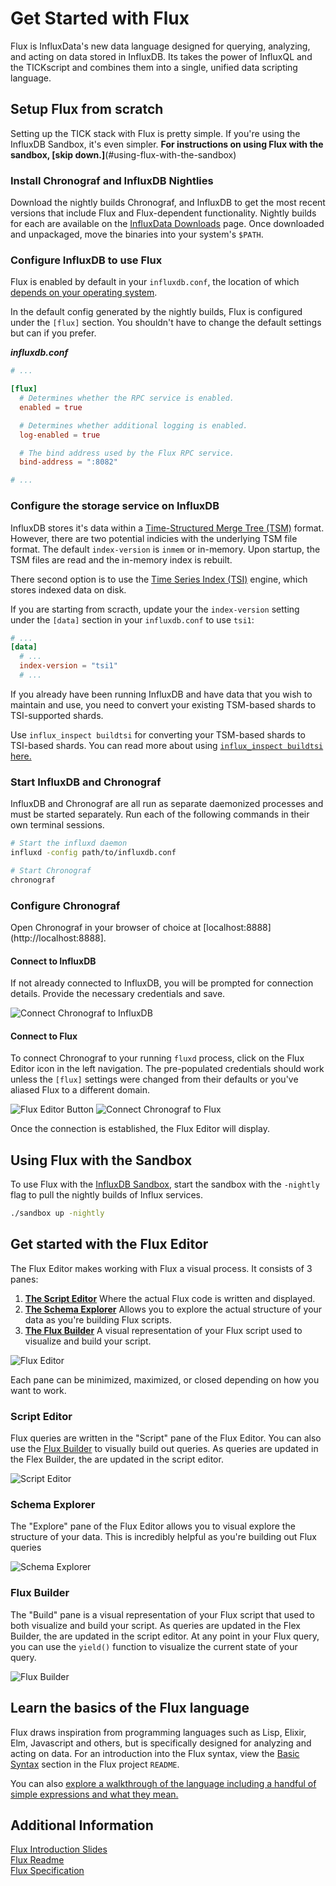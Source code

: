 # Get Started with Flux
Flux is InfluxData's new data language designed for querying, analyzing, and acting on data stored in InfluxDB.
Its takes the power of InfluxQL and the TICKscript and combines them into a single, unified data scripting language.

## Setup Flux from scratch
Setting up the TICK stack with Flux is pretty simple.
If you're using the InfluxDB Sandbox, it's even simpler.
__For instructions on using Flux with the sandbox, [skip down.]__(#using-flux-with-the-sandbox)

### Install Chronograf and InfluxDB Nightlies
Download the nightly builds Chronograf, and InfluxDB to get the most recent versions that include Flux and Flux-dependent
functionality.
Nightly builds for each are available on the [InfluxData Downloads](https://portal.influxdata.com/downloads) page.
Once downloaded and unpackaged, move the binaries into your system's `$PATH`.

### Configure InfluxDB to use Flux
Flux is enabled by default in your `influxdb.conf`, the location of which
[depends on your operating system](https://docs.influxdata.com/influxdb/latest/administration/config/#using-the-configuration-file).

In the default config generated by the nightly builds, Flux is configured under
the `[flux]` section.
You shouldn't have to change the default settings but can if you prefer.

_**influxdb.conf**_  
```toml
# ...

[flux]
  # Determines whether the RPC service is enabled.
  enabled = true

  # Determines whether additional logging is enabled.
  log-enabled = true

  # The bind address used by the Flux RPC service.
  bind-address = ":8082"

# ...
```

### Configure the storage service on InfluxDB
InfluxDB stores it's data within a [Time-Structured Merge Tree (TSM)](https://docs.influxdata.com/influxdb/latest/concepts/storage_engine/) format. However, there are two potential indicies
with the underlying TSM file format.  The default `index-version` is `inmem` or in-memory. Upon startup, the TSM files are
read and the in-memory index is rebuilt.   

There second option is to use the [Time Series Index (TSI)](https://docs.influxdata.com/influxdb/latest/concepts/tsi-details/) engine, which stores indexed data on disk.

If you are starting from scracth, update your the `index-version` setting under the `[data]` section in your
`influxdb.conf` to use `tsi1`:

```toml
# ...
[data]
  # ...
  index-version = "tsi1"
  # ...
```

If you already have been running InfluxDB and have data that you wish to maintain and use, you need to convert your existing 
TSM-based shards to TSI-supported shards.

Use `influx_inspect buildtsi` for converting your TSM-based shards to TSI-based shards. You can read more about using [`influx_inspect buildtsi` here.](https://docs.influxdata.com/influxdb/v1.6/tools/influx_inspect/#buildtsi)

### Start InfluxDB and Chronograf
InfluxDB and Chronograf are all run as separate daemonized processes and must be started separately.
Run each of the following commands in their own terminal sessions.

```bash
# Start the influxd daemon
influxd -config path/to/influxdb.conf
```

```bash
# Start Chronograf
chronograf
```

### Configure Chronograf
Open Chronograf in your browser of choice at [localhost:8888](http://localhost:8888].

#### Connect to InfluxDB
If not already connected to InfluxDB, you will be prompted for connection details.
Provide the necessary credentials and save.

![Connect Chronograf to InfluxDB](/images/connect-to-influxdb.png)

#### Connect to Flux
To connect Chronograf to your running `fluxd` process, click on the Flux Editor icon in the left navigation.
The pre-populated credentials should work unless the `[flux]` settings were changed
from their defaults or you've aliased Flux to a different domain.

![Flux Editor Button](/images/flux-editor-btn.png)
![Connect Chronograf to Flux](/images/connect-to-flux.png)

Once the connection is established, the Flux Editor will display.

## Using Flux with the Sandbox
To use Flux with the [InfluxDB Sandbox](https://github.com/influxdata/sandbox),
start the sandbox with the `-nightly` flag to pull the nightly builds of Influx services.

```bash
./sandbox up -nightly
```

## Get started with the Flux Editor
The Flux Editor makes working with Flux a visual process. It consists of 3 panes:

1. **[The Script Editor](#script-editor)** Where the actual Flux code is written and displayed.
2. **[The Schema Explorer](#schema-explorer)** Allows you to explore the actual structure of your data as you're building Flux scripts.
3. **[The Flux Builder](#flux-builder)** A visual representation of your Flux script used to visualize and build your script.

![Flux Editor](/images/flux-editor.png)

Each pane can be minimized, maximized, or closed depending on how you want to work.

### Script Editor
Flux queries are written in the "Script" pane of the Flux Editor.
You can also use the [Flux Builder](#flux-builder) to visually build out queries.
As queries are updated in the Flex Builder, the are updated in the script editor.

![Script Editor](/images/flux-editor-script.png)

### Schema Explorer
The "Explore" pane of the Flux Editor allows you to visual explore the structure of your data.
This is incredibly helpful as you're building out Flux queries

![Schema Explorer](/images/flux-editor-explore.png)

### Flux Builder
The "Build" pane is a visual representation of your Flux script that used to both visualize and build your script.
As queries are updated in the Flex Builder, the are updated in the script editor.
At any point in your Flux query, you can use the `yield()` function to visualize the current state of your query.

![Flux Builder](/images/flux-editor-build.png)

## Learn the basics of the Flux language
Flux draws inspiration from programming languages such as Lisp, Elixir, Elm,
Javascript and others, but is specifically designed for analyzing and acting on data.
For an introduction into the Flux syntax, view the
[Basic Syntax](https://github.com/influxdata/platform/blob/master/query/README.md#basic-syntax)
section in the Flux project `README`.

You can also [explore a walkthrough of the language including a handful of simple expressions and what they mean.](https://github.com/influxdata/platform/blob/nc-training/TRAIN.md#learning-flux) 

## Additional Information
[Flux Introduction Slides](https://speakerdeck.com/pauldix/flux-number-fluxlang-a-new-time-series-data-scripting-language)  
[Flux Readme](https://github.com/influxdata/platform/blob/master/query/README.md)  
[Flux Specification](https://github.com/influxdata/platform/blob/master/query/docs/SPEC.md)  
